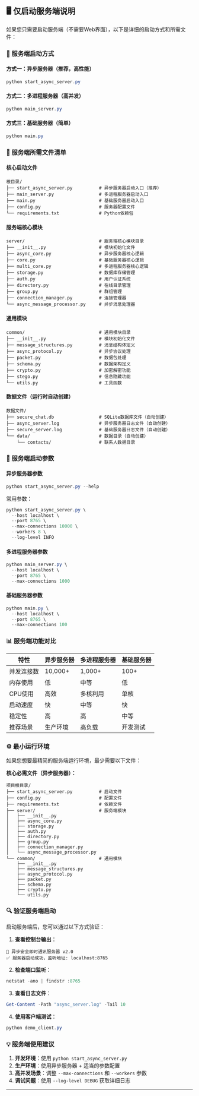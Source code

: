 
## 🖥️ 仅启动服务端说明

如果您只需要启动服务端（不需要Web界面），以下是详细的启动方式和所需文件：

### 🚀 服务端启动方式

#### 方式一：异步服务器（推荐，高性能）
```powershell
python start_async_server.py
```

#### 方式二：多进程服务器（高并发）
```powershell
python main_server.py
```

#### 方式三：基础服务器（简单）
```powershell
python main.py
```

### 📁 服务端所需文件清单

#### 核心启动文件
```
根目录/
├── start_async_server.py          # 异步服务器启动入口（推荐）
├── main_server.py                 # 多进程服务器启动入口
├── main.py                        # 基础服务器启动入口
├── config.py                      # 服务器配置文件
└── requirements.txt               # Python依赖包
```

#### 服务端核心模块
```
server/                            # 服务端核心模块目录
├── __init__.py                    # 模块初始化文件
├── async_core.py                  # 异步服务器核心逻辑
├── core.py                        # 基础服务器核心逻辑
├── multi_core.py                  # 多进程服务器核心逻辑
├── storage.py                     # 数据库存储管理
├── auth.py                        # 用户认证系统
├── directory.py                   # 在线目录管理
├── group.py                       # 群组管理
├── connection_manager.py          # 连接管理器
└── async_message_processor.py     # 异步消息处理器
```

#### 通用模块
```
common/                            # 通用模块目录
├── __init__.py                    # 模块初始化文件
├── message_structures.py          # 消息结构体定义
├── async_protocol.py              # 异步协议处理
├── packet.py                      # 数据包处理
├── schema.py                      # 数据架构定义
├── crypto.py                      # 加密解密功能
├── stego.py                       # 信息隐藏功能
└── utils.py                       # 工具函数
```

#### 数据文件（运行时自动创建）
```
数据文件/
├── secure_chat.db                 # SQLite数据库文件（自动创建）
├── async_server.log               # 异步服务器日志文件（自动创建）
├── secure_server.log              # 基础服务器日志文件（自动创建）
└── data/                          # 数据目录（自动创建）
    └── contacts/                  # 联系人数据目录
```

### 🔧 服务端启动参数

#### 异步服务器参数
```powershell
python start_async_server.py --help
```
常用参数：
```powershell
python start_async_server.py \
  --host localhost \
  --port 8765 \
  --max-connections 10000 \
  --workers 8 \
  --log-level INFO
```

#### 多进程服务器参数
```powershell
python main_server.py \
  --host localhost \
  --port 8765 \
  --max-connections 1000
```

#### 基础服务器参数
```powershell
python main.py \
  --host localhost \
  --port 8765 \
  --max-connections 100
```

### 📊 服务端功能对比

| 特性 | 异步服务器 | 多进程服务器 | 基础服务器 |
|------|-----------|-------------|-----------|
| 并发连接数 | 10,000+ | 1,000+ | 100+ |
| 内存使用 | 低 | 中等 | 低 |
| CPU使用 | 高效 | 多核利用 | 单核 |
| 启动速度 | 快 | 中等 | 快 |
| 稳定性 | 高 | 高 | 中等 |
| 推荐场景 | 生产环境 | 高负载 | 开发测试 |

### ⚙️ 最小运行环境

如果您想要最精简的服务端运行环境，最少需要以下文件：

**核心必需文件（异步服务器）：**
```
项目根目录/
├── start_async_server.py          # 启动文件
├── config.py                      # 配置文件
├── requirements.txt               # 依赖文件
├── server/                        # 服务端模块
│   ├── __init__.py
│   ├── async_core.py
│   ├── storage.py
│   ├── auth.py
│   ├── directory.py
│   ├── group.py
│   ├── connection_manager.py
│   └── async_message_processor.py
└── common/                        # 通用模块
    ├── __init__.py
    ├── message_structures.py
    ├── async_protocol.py
    ├── packet.py
    ├── schema.py
    ├── crypto.py
    └── utils.py
```

### 🔍 验证服务端启动

启动服务端后，您可以通过以下方式验证：

1. **查看控制台输出**：
```
🚀 异步安全即时通讯服务器 v2.0
✅ 服务器启动成功，监听地址: localhost:8765
```

2. **检查端口监听**：
```powershell
netstat -ano | findstr :8765
```

3. **查看日志文件**：
```powershell
Get-Content -Path "async_server.log" -Tail 10
```

4. **使用客户端测试**：
```powershell
python demo_client.py
```

### 💡 服务端使用建议

1. **开发环境**：使用 `python start_async_server.py`
2. **生产环境**：使用异步服务器 + 适当的参数配置
3. **高并发场景**：调整 `--max-connections` 和 `--workers` 参数
4. **调试问题**：使用 `--log-level DEBUG` 获取详细日志

---
